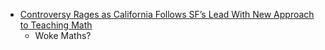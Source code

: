 

* [Controversy Rages as California Follows SF’s Lead With New Approach to Teaching Math](https://sfstandard.com/education/controversy-rages-as-california-follows-sfs-lead-with-new-approach-to-teaching-math/)
    * Woke Maths?

